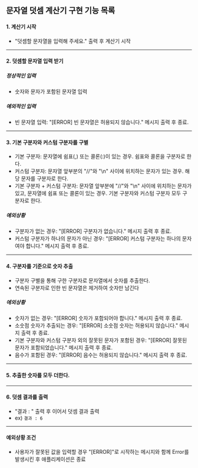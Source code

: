 ## 문자열 덧셈 계산기 구현 기능 목록

#### 1. 계산기 시작
- "덧셈할 문자열을 입력해 주세요." 출력 후 계산기 시작
---

#### 2. 덧셈할 문자열 입력 받기
##### 정상적인 입력
- 숫자와 문자가 포함된 문자열 입력

##### 예외적인 입력
- 빈 문자열 입력: "[ERROR] 빈 문자열은 허용되지 않습니다." 메시지 출력 후 종료.
---

#### 3. 기본 구분자와 커스텀 구분자를 구별
- 기본 구분자: 문자열에 쉼표(,) 또는 콜론(:)이 있는 경우. 쉼표와 콜론을 구분자로 한다.
- 커스텀 구분자: 문자열 앞부분의 "//"와 "\n" 사이에 위치하는 문자가 있는 경우. 해당 문자를 구분자로 한다.
- 기본 구분자 + 커스텀 구분자: 문자열 앞부분에 "//"와 "\n" 사이에 위치하는 문자가 있고, 문자열에 쉼표 또는 콜론이 있는 경우. 기본 구분자와 커스텀 구분자 모두 구분자로 한다.

##### 예외상황
- 구분자가 없는 경우: "[ERROR] 구분자가 없습니다." 메시지 출력 후 종료.
- 커스텀 구분자가 하나의 문자가 아닌 경우: "[ERROR] 커스텀 구분자는 하나의 문자여야 합니다." 메시지 출력 후 종료.
---

#### 4. 구분자를 기준으로 숫자 추출
- 구분자 구별을 통해 구한 구분자로 문자열에서 숫자를 추출한다. 
- 연속된 구분자로 인한 빈 문자열은 제거하여 숫자만 남긴다

##### 에외상황
- 숫자가 없는 경우: "[ERROR] 숫자가 포함되어야 합니다." 메시지 출력 후 종료.
- 소숫점 숫자가 추출되는 경우: "[ERROR] 소숫점 숫자는 허용되지 않습니다." 메시지 출력 후 종료.
- 기본 구분자와 커스텀 구분자 외의 잘못된 문자가 포함된 경우: "[ERROR] 잘못된 문자가 포함되었습니다." 메시지 출력 후 종료.
- 음수가 포함된 경우: "[ERROR] 음수는 허용되지 않습니다." 메시지 출력 후 종료.
---

#### 5. 추출한 숫자를 모두 더한다.
---

#### 6. 덧셈 결과를 출력
- "결과 : " 출력 후 이어서 덧셈 결과 출력
- ex) `결과 : 6`

---
#### 예외상황 조건
- 사용자가 잘못된 값을 입력할 경우 "[ERROR]"로 시작하는 메시지와 함께 Error를 발생시킨 후 애플리케이션은 종료